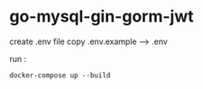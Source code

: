 # go-mysql-gin-gorm-jwt
create .env file copy .env.example --> .env

run : 
```
docker-compose up --build 
```
